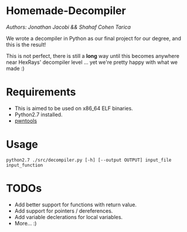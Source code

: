 # Homemade-Decompiler

*Authors: Jonathan Jacobi && Shahaf Cohen Tarica*

We wrote a decompiler in Python as our final project for our degree, and this is the result!

This is not perfect, there is still a **long** way until this becomes anywhere near HexRays' decompiler level ...
yet we're pretty happy with what we made :)

# Requirements

* This is aimed to be used on x86_64 ELF binaries.
* Python2.7 installed.
* [pwntools](https://github.com/Gallopsled/pwntools)

# Usage

`python2.7 ./src/decompiler.py [-h] [--output OUTPUT] input_file input_function`

# TODOs

* Add better support for functions with return value.
* Add support for pointers / dereferences.
* Add variable declerations for local variables.
* More... :)
 
